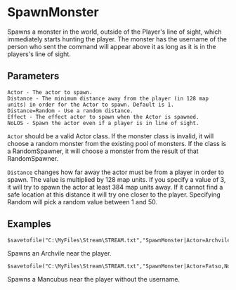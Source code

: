 # SpawnMonster

Spawns a monster in the world, outside of the Player's line of sight, which immediately starts hunting the player. The monster has the username of the person who sent the command will appear above it as long as it is in the players's line of sight.

## Parameters
```
Actor - The actor to spawn.
Distance - The minimum distance away from the player (in 128 map units) in order for the Actor to spawn. Default is 1.
Distance=Random - Use a random distance.
Effect - The effect actor to spawn when the Actor is spawned.
NoLOS - Spawn the actor even if a player is in line of sight.
```

`Actor` should be a valid Actor class. If the monster class is invalid, it will choose a random monster from the existing pool of monsters.
If the class is a RandomSpawner, it will choose a monster from the result of that RandomSpawner.

`Distance` changes how far away the actor must be from a player in order to spawn. The value is multiplied by 128 map units. If you specify a value of 3, it will try to spawn the actor at least 384 map units away. If it cannot find a safe location at this distance it will try one closer to the player. Specifying Random will pick a random value between 1 and 50.

## Examples

```
$savetofile("C:\MyFiles\Stream\STREAM.txt","SpawnMonster|Actor=Archvile|$username|$dummyormsg")
```
Spawns an Archvile near the player.

```
$savetofile("C:\MyFiles\Stream\STREAM.txt","SpawnMonster|Actor=Fatso,NoName=true|$username|$dummyormsg")
```
Spawns a Mancubus near the player without the username.
